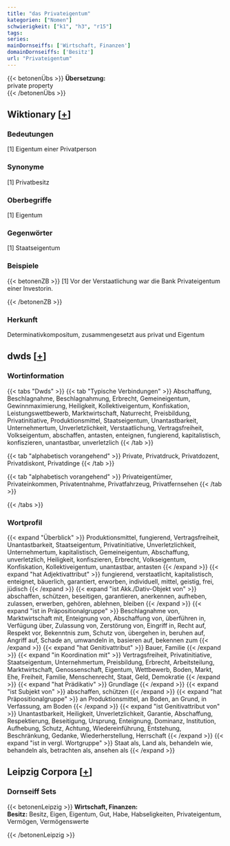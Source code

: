 ```yaml
---
title: "das Privateigentum"
kategorien: ["Nomen"]
schwierigkeit: ["k1", "h3", "r15"]
tags:
series:
mainDornseiffs: ['Wirtschaft, Finanzen']
domainDornseiffs: ['Besitz']
url: "Privateigentum"
---
```


{{< betonenÜbs >}}
**Übersetzung:**  
private property  
{{< /betonenÜbs >}}

## Wiktionary [[+](https://de.wiktionary.org/wiki/Privateigentum)]

### Bedeutungen
[1] Eigentum einer Privatperson  

### Synonyme
[1] Privatbesitz  

### Oberbegriffe
[1] Eigentum  

### Gegenwörter
[1] Staatseigentum  

### Beispiele
{{< betonenZB >}}
[1] Vor der Verstaatlichung war die Bank Privateigentum einer Investorin.  

{{< /betonenZB >}}
### Herkunft
Determinativkompositum, zusammengesetzt aus privat und Eigentum  



## dwds [[+](https://www.dwds.de/wb/Privateigentum)]

### Wortinformation
{{< tabs "Dwds" >}}
{{< tab "Typische Verbindungen" >}}
Abschaffung, Beschlagnahme, Beschlagnahmung, Erbrecht, Gemeineigentum, Gewinnmaximierung, Heiligkeit, Kollektiveigentum, Konfiskation, Leistungswettbewerb, Marktwirtschaft, Naturrecht, Preisbildung, Privatinitiative, Produktionsmittel, Staatseigentum, Unantastbarkeit, Unternehmertum, Unverletzlichkeit, Verstaatlichung, Vertragsfreiheit, Volkseigentum, abschaffen, antasten, enteignen, fungierend, kapitalistisch, konfiszieren, unantastbar, unverletzlich
{{< /tab >}}

{{< tab "alphabetisch vorangehend" >}}
Private, Privatdruck, Privatdozent, Privatdiskont, Privatdinge
{{< /tab >}}

{{< tab "alphabetisch vorangehend" >}}
Privateigentümer, Privateinkommen, Privatentnahme, Privatfahrzeug, Privatfernsehen
{{< /tab >}}

{{< /tabs >}}

### Wortprofil
{{< expand "Überblick" >}} Produktionsmittel, fungierend, Vertragsfreiheit, Unantastbarkeit, Staatseigentum, Privatinitiative, Unverletzlichkeit, Unternehmertum, kapitalistisch, Gemeineigentum, Abschaffung, unverletzlich, Heiligkeit, konfiszieren, Erbrecht, Volkseigentum, Konfiskation, Kollektiveigentum, unantastbar, antasten {{< /expand >}}
{{< expand "hat Adjektivattribut" >}} fungierend, verstaatlicht, kapitalistisch, enteignet, bäuerlich, garantiert, erworben, individuell, mittel, geistig, frei, jüdisch {{< /expand >}}
{{< expand "ist Akk./Dativ-Objekt von" >}} abschaffen, schützen, beseitigen, garantieren, anerkennen, aufheben, zulassen, erwerben, gehören, ablehnen, bleiben {{< /expand >}}
{{< expand "ist in Präpositionalgruppe" >}} Beschlagnahme von, Marktwirtschaft mit, Enteignung von, Abschaffung von, überführen in, Verfügung über, Zulassung von, Zerstörung von, Eingriff in, Recht auf, Respekt vor, Bekenntnis zum, Schutz von, übergehen in, beruhen auf, Angriff auf, Schade an, umwandeln in, basieren auf, bekennen zum {{< /expand >}}
{{< expand "hat Genitivattribut" >}} Bauer, Familie {{< /expand >}}
{{< expand "in Koordination mit" >}} Vertragsfreiheit, Privatinitiative, Staatseigentum, Unternehmertum, Preisbildung, Erbrecht, Arbeitsteilung, Marktwirtschaft, Genossenschaft, Eigentum, Wettbewerb, Boden, Markt, Ehe, Freiheit, Familie, Menschenrecht, Staat, Geld, Demokratie {{< /expand >}}
{{< expand "hat Prädikativ" >}} Grundlage {{< /expand >}}
{{< expand "ist Subjekt von" >}} abschaffen, schützen {{< /expand >}}
{{< expand "hat Präpositionalgruppe" >}} an Produktionsmittel, an Boden, an Grund, in Verfassung, am Boden {{< /expand >}}
{{< expand "ist Genitivattribut von" >}} Unantastbarkeit, Heiligkeit, Unverletzlichkeit, Garantie, Abschaffung, Respektierung, Beseitigung, Ursprung, Enteignung, Dominanz, Institution, Aufhebung, Schutz, Achtung, Wiedereinführung, Entstehung, Beschränkung, Gedanke, Wiederherstellung, Herrschaft {{< /expand >}}
{{< expand "ist in vergl. Wortgruppe" >}} Staat als, Land als, behandeln wie, behandeln als, betrachten als, ansehen als {{< /expand >}}

## Leipzig Corpora [[+](https://corpora.uni-leipzig.de/en/res?word=Privateigentum&corpusId=deu_newscrawl-public_2018)]

### Dornseiff Sets
{{< betonenLeipzig >}}
**Wirtschaft, Finanzen:**  
**Besitz:** Besitz, Eigen, Eigentum, Gut, Habe, Habseligkeiten, Privateigentum, Vermögen, Vermögenswerte  

{{< /betonenLeipzig >}}
